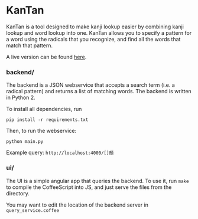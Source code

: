 # KanTan

KanTan is a tool designed to make kanji lookup easier by combining kanji lookup and word lookup into one. KanTan allows you to
specify a pattern for a word using the radicals that you recognize, and find all the words that match that pattern.

A live version can be found [here](http://itayperl.github.io/kantan/ui).

### backend/

The backend is a JSON webservice that accepts a search term (i.e. a radical
pattern) and returns a list of matching words. The backend is written in Python 2.

To install all dependencies, run

    pip install -r requirements.txt

Then, to run the webservice:

    python main.py

Example query: `http://localhost:4000/[]顔`

### ui/

The UI is a simple angular app that queries the backend. To use it, run `make`
to compile the CoffeeScript into JS, and just serve the files from the directory.

You may want to edit the location of the backend server in `query_service.coffee`
